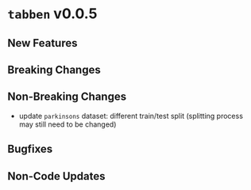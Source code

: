 # `tabben` v0.0.5

## New Features

## Breaking Changes

## Non-Breaking Changes
- update `parkinsons` dataset: different train/test split (splitting process may still need to be changed)

## Bugfixes

## Non-Code Updates

